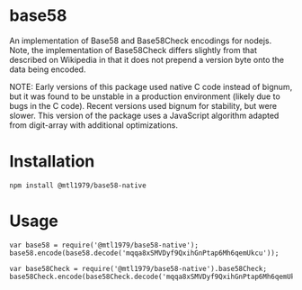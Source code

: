 base58
======

An implementation of Base58 and Base58Check encodings for nodejs.  Note, the
implementation of Base58Check differs slightly from that described on Wikipedia
in that it does not prepend a version byte onto the data being encoded.

NOTE: Early versions of this package used native C code instead of bignum, but
it was found to be unstable in a production environment (likely due to bugs in the
C code). Recent versions used bignum for stability, but were slower. This version
of the package uses a JavaScript algorithm adapted from digit-array with additional
optimizations.

Installation
============

    npm install @mtl1979/base58-native

Usage
=====

    var base58 = require('@mtl1979/base58-native');
    base58.encode(base58.decode('mqqa8xSMVDyf9QxihGnPtap6Mh6qemUkcu'));

    var base58Check = require('@mtl1979/base58-native').base58Check;
    base58Check.encode(base58Check.decode('mqqa8xSMVDyf9QxihGnPtap6Mh6qemUkcu'));
